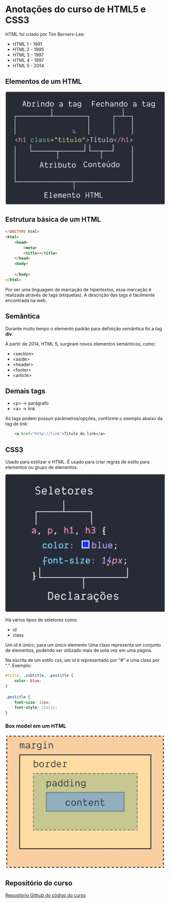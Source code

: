 # Anotações do curso de HTML5 e CSS3

HTML foi criado por Tim Berners-Lee:
 - HTML 1 - 1991
 - HTML 2 - 1995
 - HTML 3 - 1997
 - HTML 4 - 1997
 - HTML 5 - 2014

## Elementos de um HTML

![Elementos do HTML](imagens/elementos_html.png)

## Estrutura básica de um HTML
```html
<!DOCTYPE html>
<html>
    <head>
        <meta>
        <title></title>
    </head>
    <body>
    
    </body>
</html>
```
Por ser uma linguagem de marcação de hipertextos, essa marcação é realizada através de tags (etiquetas). A descrição das tags é facilmente encontrada na web.

## Semântica
Durante muito tempo o elemento padrão para definição semântica foi a tag **div**.

A partir de 2014, HTML 5, surgiram novos elementos semânticos, como:
- \<section\>
- \<aside\>
- \<header\>
- \<footer\>
- \<article\>

## Demais tags

- \<p\> -> parágrafo
- \<a\> -> link

As tags podem possuir parâmetros/opções, conforme o exemplo abaixo da tag de link:
```html
    <a href="http://link">Título do link</a>
```

## CSS3

Usado para estilizar o HTML. É usado para criar regras de estilo para elementos ou grupo de elementos. 

![Elementos do CSS](imagens/elementos_css.png)

Há vários tipos de seletores como:
- id
- class

Um id é único, para um único elemento
Uma class representa um conjunto de elementos, podendo ser utilizado mais de uma vez em uma página.

Na escrita de um estilo css, um id é representado por "#" e uma class por ".". Exemplo:

```css
#title, .subtitle, .postitle {
    color: blue;
}

.postitle {
    font-size: 16px;
    font-style: italic;
}
```

### Box model em um HTML
![Box Model](imagens/box_model.png)

## Repositório do curso

[Repositório Github do código do curso](https://github.com/gutobrutus/dio-html5-css3)